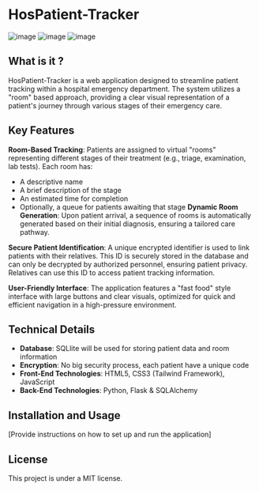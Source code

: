 # HosPatient-Tracker
![image](https://github.com/aent0n/HosPatient-Tracker/assets/116871473/fd2fd302-4575-4363-805f-c2bdadf39cd3)
![image](https://github.com/aent0n/HosPatient-Tracker/assets/116871473/288826f2-4951-4c2a-801d-0c094e8d1733)
![image](https://github.com/aent0n/HosPatient-Tracker/assets/116871473/4fa34f46-83ea-4cb1-b6c4-b67791f2c492)



## What is it ?
HosPatient-Tracker is a web application designed to streamline patient tracking within a hospital emergency department. The system utilizes a "room" based approach, providing a clear visual representation of a patient's journey through various stages of their emergency care.


## Key Features
**Room-Based Tracking**: Patients are assigned to virtual "rooms" representing different stages of their treatment (e.g., triage, examination, lab tests). Each room has:

- A descriptive name
- A brief description of the stage
- An estimated time for completion
- Optionally, a queue for patients awaiting that stage
**Dynamic Room Generation**: Upon patient arrival, a sequence of rooms is automatically generated based on their initial diagnosis, ensuring a tailored care pathway.

**Secure Patient Identification**: A unique encrypted identifier is used to link patients with their relatives. This ID is securely stored in the database and can only be decrypted by authorized personnel, ensuring patient privacy. Relatives can use this ID to access patient tracking information.

**User-Friendly Interface**: The application features a "fast food" style interface with large buttons and clear visuals, optimized for quick and efficient navigation in a high-pressure environment.

## Technical Details
- **Database**: SQLlite will be used for storing patient data and room information
- **Encryption**: No big security process, each patient have a unique code
- **Front-End Technologies**: HTML5, CSS3 (Tailwind Framework), JavaScript
- **Back-End Technologies**: Python, Flask & SQLAlchemy

## Installation and Usage
[Provide instructions on how to set up and run the application]

## License
This project is under a MIT license.





